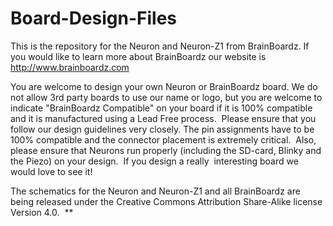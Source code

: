# Board-Design-Files
This is the repository for the Neuron and Neuron-Z1 from BrainBoardz. If you would like to learn more about BrainBoardz our website is http://www.brainboardz.com

You are welcome to design your own Neuron or BrainBoardz board. We do not allow 3rd party boards to use our name or logo, but you are welcome to indicate "BrainBoardz Compatible" on your board if it is 100% compatible and it is manufactured using a Lead Free process.  Please ensure that you follow our design guidelines very closely. The pin assignments have to be 100% compatible and the connector placement is extremely critical.  Also, please ensure that Neurons run properly (including the SD-card, Blinky and the Piezo) on your design.  If you design a really  interesting board we would love to see it! 

The schematics for the Neuron and Neuron-Z1 and all BrainBoardz are being released under the Creative Commons Attribution Share-Alike license Version 4.0.  **
